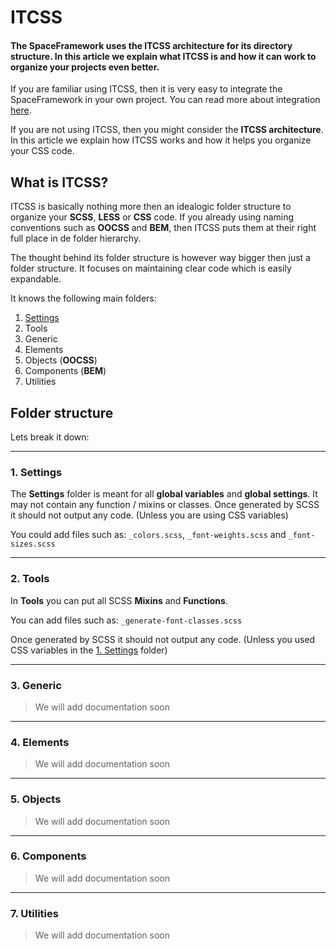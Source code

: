 # ITCSS

#### The SpaceFramework uses the ITCSS architecture for its directory structure. In this article we explain what ITCSS is and how it can work to organize your projects even better. 

If you are familiar using ITCSS, then it is very easy to integrate the SpaceFramework in your own project. You can read more about integration [here](getting-started/integration). 

If you are not using ITCSS, then you might consider the **ITCSS architecture**. In this article we explain how ITCSS works and how it helps you organize your CSS code.

## What is ITCSS?
ITCSS is basically nothing more then an idealogic folder structure to organize your **SCSS**, **LESS** or **CSS** code. If you already using naming conventions such as **OOCSS** and **BEM**, then ITCSS puts them at their right full place in de folder hierarchy. 

The thought behind its folder structure is however way bigger then just a folder structure. It focuses on maintaining clear code which is easily expandable. 

It knows the following main folders:

1. [Settings](#_1-settings)
2. Tools
3. Generic
4. Elements
5. Objects (**OOCSS**)
6. Components (**BEM**)
7. Utilities

## Folder structure

Lets break it down:

---
### 1. Settings
The **Settings** folder is meant for all **global variables** and **global settings**. It may not contain any function / mixins or classes. Once generated by SCSS it should not output any code. (Unless you are using CSS variables)

You could add files such as:
`_colors.scss`, `_font-weights.scss` and `_font-sizes.scss`

---
### 2. Tools
In **Tools** you can put all SCSS **Mixins** and **Functions**.

You can add files such as: 
`_generate-font-classes.scss`

Once generated by SCSS it should not output any code. (Unless you used CSS variables in the [1. Settings](#_1-settings) folder)

--- 
### 3. Generic
> We will add documentation soon


--- 
### 4. Elements
> We will add documentation soon

--- 
### 5. Objects
> We will add documentation soon

--- 
### 6. Components
> We will add documentation soon

--- 
### 7. Utilities
> We will add documentation soon


